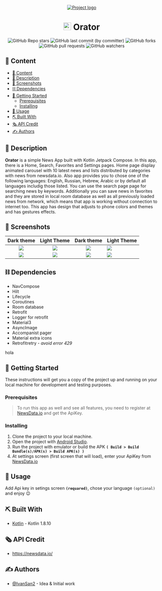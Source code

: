<p align="center">
  <a href="" rel="noopener">
 <img src="https://i.imgur.com/U7K5i08.png" alt="Project logo"></a>
</p>
<h1 align="center"><span><img src="https://i.imgur.com/bNAhtTj.png" alt="Project logo" height = "25"></span> Orator</h1>

<div align="center">

![GitHub Repo stars](https://img.shields.io/github/stars/IvanSan2/Orator)
![GitHub last commit (by committer)](https://img.shields.io/github/last-commit/IvanSan2/Orator)
![GitHub forks](https://img.shields.io/github/forks/IvanSan2/Orator)
![GitHub pull requests](https://img.shields.io/github/issues-pr/IvanSan2/Orator)
![GitHub watchers](https://img.shields.io/github/watchers/IvanSan2/Orator)

</div>

## 📑 Content

- [📑 Content](#-content)
- [📰 Description](#-description)
- [👀 Screenshots ](#-screenshots-)
- [⛓️ Dependencies ](#️-dependencies-)
- [🏁 Getting Started ](#-getting-started-)
  - [Prerequisites](#prerequisites)
  - [Installing](#installing)
- [🎲 Usage ](#-usage-)
- [⛏️ Built With ](#️-built-with-)
- [🗞️ API Credit ](#️-api-credit-)
- [✍️ Authors ](#️-authors-)

## 📰 Description

**Orator** is a simple News App built with Kotlin Jetpack Compose. In this app, there is a Home, Search, Favorites and Settings pages. Home page display animated carousel with 10 latest news and lists distributed by categories with news from newsdata.io. Also app provides you to chose one of the following languages: English, Russian, Hebrew, Arabic or by default all languages includig those listed. You can use the search page page for searching news by keywords. Additionally you can save news in favorites and they are stored in local room database as well as all previously loaded news from network, which means that app is working without connection to internet too. This app has design that adjusts to phone colors and themes and has gestures effects.

## 👀 Screenshots <a name = "screenshots"></a>

|              Dark theme              |             Light Theme              |              Dark theme              | Light Theme                          |
| :----------------------------------: | :----------------------------------: | :----------------------------------: | :----------------------------------- |
| ![](https://i.imgur.com/euTBgPV.jpg) | ![](https://i.imgur.com/53t30Lv.jpg) | ![](https://i.imgur.com/FPTL3aM.jpg) | ![](https://i.imgur.com/1l0MwtU.jpg) |
| ![](https://i.imgur.com/mn0Z48R.jpg) | ![](https://i.imgur.com/T9hqZIw.jpg) | ![](https://i.imgur.com/UezHhZR.jpg) | ![](https://i.imgur.com/p5isjKU.jpg) |

## ⛓️ Dependencies <a name = "dependencies"></a>

- NavCompose
- Hilt
- Lifecycle
- Coroutines
- Room database
- Retrofit
- Logger for retrofit
- Material3
- AsyncImage
- Accompanist pager
- Material extra icons
- Retrofitretry - _avoid error 429_

hola
## 🏁 Getting Started <a name = "getting_started"></a>

These instructions will get you a copy of the project up and running on your local machine for development
and testing purposes.

### Prerequisites

> To run this app as well and see all features, you need to register at [NewsData.io](https://newsdata.io/) and get the ApiKey.

### Installing

1. Clone the project to your local machine.
2. Open the project with [Android Studio](https://developer.android.com/studio).
3. Run the project with emulator or build the APK **`( Build > Build Bundle(s)/APK(s) > Build APK(s) )`**
4. At settings screen (first screen that will load), enter your ApiKey from [NewsData.io](https://newsdata.io/)

## 🎲 Usage <a name="usage"></a>

Add Api key in setings screen **`(requared)`**, chose your language `(optional)` and enjoy 😉

## ⛏️ Built With <a name = "tech_stack"></a>

- [Kotlin](https://kotlinlang.org/) - Kotlin 1.8.10

## 🗞️ API Credit <a name = "api_credits">

- https://newsdata.io/

## ✍️ Authors <a name = "authors"></a>

- [@IvanSan2](https://github.com/IvanSan2) - Idea & Initial work
